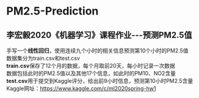 # PM2.5-Prediction
## 李宏毅2020《机器学习》课程作业---预测PM2.5值   
手写一个<strong>线性回归</strong>，使用连续九个小时的相关信息预测第10个小时的PM2.5值    
数据集分为train.csv和test.csv   
<strong>train.csv</strong>保存了12个月的数据，每个月取前20天，每小时记录一次数据   
数据包括此时的PM2.5值以及其他17个信息，如此时的PM10、NO2含量    
<strong>test.csv</strong>用于提交到Kaggle评分，给出前9小时信息，预测第10小时PM2.5含量   
Kaggle网址：https://www.kaggle.com/c/ml2020spring-hw1
